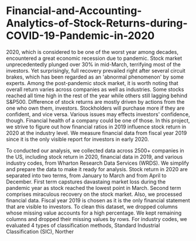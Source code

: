 # Financial-and-Accounting-Analytics-of-Stock-Returns-during-COVID-19-Pandemic-in-2020

2020, which is considered to be one of the worst year among decades, encountered a great economic recession due to pandemic. Stock market unprecedentedly plunged over 30% in mid-March, terrifying most of the investors. Yet surprisingly, full recovery prevailed right after several circuit brakes, which has been regarded as an 'abnormal phenomenon' by some experts. Among the post-pandemic stock market, it is worth noting that overall return varies across companies as well as industries. Some stocks reached all time high in the rest of the year while others still lagging behind S&P500. Difference of stock returns are mostly driven by actions from the one who own them, investors. Stockholders will purchase more if they are confident, and vice versa. Various issues may effects investors' confidence, though. Financial health of a company could be one of those. In this project, we strive to figure out how financial ratios in 2019 influence stock return in 2020 at the industry level. We measure financial data from fiscal year 2019 since it is the only visible report for investors in early 2020.

To conducted our analysis, we collected data across 2500+ companies in the US, including stock return in 2020,  financial data in 2019, and various industry codes, from Wharton Research Data Services (WRDS). We simplify and prepare the data to make it ready for analysis. Stock return in 2020 are separated into two terms, from January to March and from April to December. First term capstures davastaing market loss during the pandemic year as stock reached the lowest point in March. Second term comprises miraculous recovery on the stock market. Also, we processed financial data. Fiscal year 2019 is chosen as it is the only financial statement that are visible to investors. To clean this dataset, we dropped columns whose missing value accounts for a high percentage. We kept remaining columns and dropped their missing values by rows. For industry codes, we evaluated 4 types of classification methods, Standard Industrial Classification (SIC), Norther
